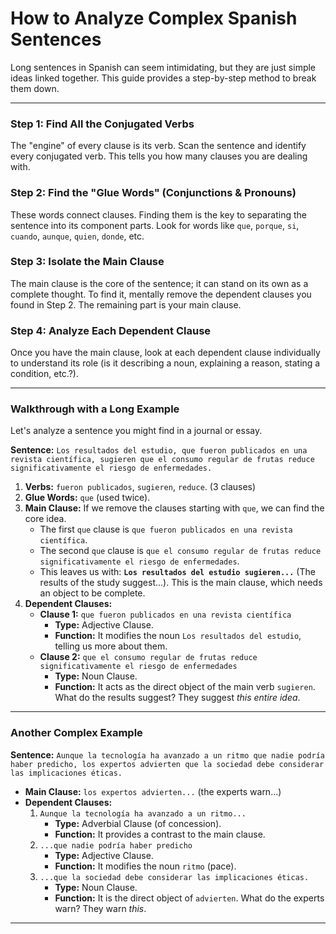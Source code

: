 # How to Analyze Complex Spanish Sentences

Long sentences in Spanish can seem intimidating, but they are just simple ideas linked together. This guide provides a step-by-step method to break them down.

---

### Step 1: Find All the Conjugated Verbs

The "engine" of every clause is its verb. Scan the sentence and identify every conjugated verb. This tells you how many clauses you are dealing with.

### Step 2: Find the "Glue Words" (Conjunctions & Pronouns)

These words connect clauses. Finding them is the key to separating the sentence into its component parts. Look for words like `que`, `porque`, `si`, `cuando`, `aunque`, `quien`, `donde`, etc.

### Step 3: Isolate the Main Clause

The main clause is the core of the sentence; it can stand on its own as a complete thought. To find it, mentally remove the dependent clauses you found in Step 2. The remaining part is your main clause.

### Step 4: Analyze Each Dependent Clause

Once you have the main clause, look at each dependent clause individually to understand its role (is it describing a noun, explaining a reason, stating a condition, etc.?).

---
### Walkthrough with a Long Example

Let's analyze a sentence you might find in a journal or essay.

**Sentence:** `Los resultados del estudio, que fueron publicados en una revista científica, sugieren que el consumo regular de frutas reduce significativamente el riesgo de enfermedades.`

1.  **Verbs:** `fueron publicados`, `sugieren`, `reduce`. (3 clauses)
2.  **Glue Words:** `que` (used twice).
3.  **Main Clause:** If we remove the clauses starting with `que`, we can find the core idea.
    *   The first `que` clause is `que fueron publicados en una revista científica`.
    *   The second `que` clause is `que el consumo regular de frutas reduce significativamente el riesgo de enfermedades`.
    *   This leaves us with: **`Los resultados del estudio sugieren...`** (The results of the study suggest...). This is the main clause, which needs an object to be complete.
4.  **Dependent Clauses:**
    *   **Clause 1:** `que fueron publicados en una revista científica`
        *   **Type:** Adjective Clause.
        *   **Function:** It modifies the noun `Los resultados del estudio`, telling us more about them.
    *   **Clause 2:** `que el consumo regular de frutas reduce significativamente el riesgo de enfermedades`
        *   **Type:** Noun Clause.
        *   **Function:** It acts as the direct object of the main verb `sugieren`. What do the results suggest? They suggest *this entire idea*.

---
### Another Complex Example

**Sentence:** `Aunque la tecnología ha avanzado a un ritmo que nadie podría haber predicho, los expertos advierten que la sociedad debe considerar las implicaciones éticas.`

*   **Main Clause:** `los expertos advierten...` (the experts warn...)
*   **Dependent Clauses:**
    1.  `Aunque la tecnología ha avanzado a un ritmo...`
        *   **Type:** Adverbial Clause (of concession).
        *   **Function:** It provides a contrast to the main clause.
    2.  `...que nadie podría haber predicho`
        *   **Type:** Adjective Clause.
        *   **Function:** It modifies the noun `ritmo` (pace).
    3.  `...que la sociedad debe considerar las implicaciones éticas.`
        *   **Type:** Noun Clause.
        *   **Function:** It is the direct object of `advierten`. What do the experts warn? They warn *this*.

---